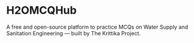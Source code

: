 # H2OMCQHub
A free and open-source platform to practice MCQs on Water Supply and Sanitation Engineering — built by The Krittika Project.
